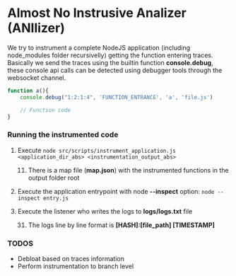 # Almost No Instrusive Analizer (ANIlizer)

We try to instrument a complete NodeJS application (including node_modules folder recursivelly) getting the function entering traces. Basically we send the traces using the builtin function **console.debug**, these console api calls can be detected using debugger tools through the websocket channel. 

```js
function a(){
    console.debug("1:2:1:4", 'FUNCTION_ENTRANCE', 'a', 'file.js')

    // Function code
}
```

### Running the instrumented code

1. Execute ```node src/scripts/instrument_application.js <application_dir_abs> <instrumentation_output_abs>```
    
    11. There is a map file (**map.json**) with the instrumented functions in the output folder root
2. Execute the application entrypoint with node **--inspect** option: ```node --inspect entry.js```
3. Execute the listener who writes the logs to **logs/logs.txt** file

    31. The logs line by line format is **[HASH]:[file_path] [TIMESTAMP]**


### TODOS
- Debloat based on traces information
- Perform instrumentation to branch level